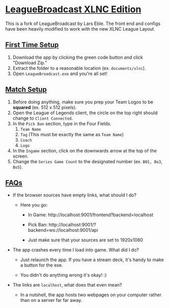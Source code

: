 # <u>LeagueBroadcast XLNC Edition</u>

This is a fork of LeagueBroadcast by Lars Eble. The front end and configs have been heavily modified to work with the new XLNC League Layout.

## <u>First Time Setup</u>

1. Download the app by clicking the green code button and click "Download Zip."
2. Extract the folder to a reasonable location (ex. `documents/xlnc`).
4. Open `LeagueBroadcast.exe` and you're all set!

## <u>Match Setup</u>

1. Before doing anything, make sure you prep your Team Logos to be **squared** (ex. 512 x 512 pixels).
2. Open the League of Legends client, the circle on the top right should change to `Client Connected`.
3. In the `Pick Ban` section, type in the Four Fields.
   1. `Team Name`
   2. `Tag` (This must be exactly the same as `Team Name`)
   3. `Coach`
   4. `Logo`
4. In the `Ingame` section, click on the downwards arrow at the top of the screen.
5. Change the `Series Game Count` to the designated number (ex. `B01, Bo3`, `Bo5`).

## <u>FAQs</u>

- If the browser sources have empty links, what should I do?
  - Here you go: 
    - In Game: http://localhost:9001/frontend?backend=localhost
    
    - Pick Ban: http://localhost:9001/?backend=ws://localhost:9001/api
    
    - Just make sure that your sources are set to 1920x1080
    
      
  
- The app crashes every time I load into game. What did I do?

  - Just relaunch the app. If you have a stream deck, it's handy to make a button for the exe.

  - You didn't do anything wrong it's okay! :)

    

- The links are `localhost`, what does that even mean?

  - In a nutshell, the app hosts two webpages on your computer rather than on a server far far away.
